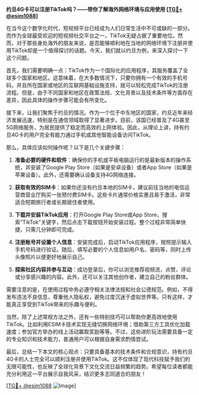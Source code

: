 **约旦4G卡可以注册TikTok吗？——带你了解海外网络环境与应用使用 [[TG💪+ @esim1088](https://t.me/s/esim1088)]**

在当今这个数字化时代，短视频平台已经成为人们日常生活中不可或缺的一部分。而作为全球最受欢迎的短视频社交平台之一，TikTok无疑占据了重要地位。然而，对于那些身处海外的朋友来说，是否能够顺利地在当地的网络环境下注册并使用TikTok却是一个值得探讨的话题。今天，我们就以约旦为例，来深入探讨一下这个问题。

首先，我们需要明确一点：TikTok作为一个国际化的应用程序，其服务覆盖了全球多个国家和地区。这意味着，在大多数情况下，只要你拥有一个有效的手机号码，并且所在国家或地区的互联网基础设施支持，就可以轻松完成TikTok的注册流程。但是，由于不同国家和地区在政策法规、文化背景以及技术条件等方面存在差异，因此具体的操作步骤可能会有所变化。

接下来，让我们聚焦于约旦的情况。作为一个位于中东地区的国家，约旦近年来经济发展迅速，特别是在通信领域取得了显著进步。目前，该国已经普及了4G甚至5G网络服务，为居民提供了稳定而高效的上网体验。因此，从理论上讲，持有约旦4G卡的用户完全有能力通过手机或其他智能设备访问TikTok。

那么，具体应该如何操作呢？以下是几个关键步骤：

1. **准备必要的硬件和软件**：确保你的手机或平板电脑运行的是最新版本的操作系统，并安装了Google Play Store（如果是安卓设备）或者App Store（如果是苹果设备）。此外，还需要确认设备支持4G网络连接。

2. **获取有效的SIM卡**：如果你还没有约旦本地的SIM卡，建议前往当地的电信运营商营业厅购买一张预付费SIM卡。这些卡片通常价格实惠且易于激活，非常适合短期旅行者或长期居住者使用。

3. **下载并安装TikTok应用**：打开Google Play Store或App Store，搜索“TikTok”关键字，然后点击下载按钮开始安装过程。整个过程非常简单快捷，只需几分钟即可完成。

4. **注册账号并设置个人信息**：安装完成后，启动TikTok应用程序，按照提示输入手机号码进行验证。随后，填写必要的个人信息如用户名、密码等，同时上传头像照片以便更好地展示自己。

5. **探索社区内容并参与互动**：成功登录后，你可以浏览推荐视频流，点赞、评论或分享感兴趣的内容。此外，还可以关注其他创作者，建立自己的粉丝群体。

需要注意的是，在使用过程中务必遵守相关法律法规和社会公德规范。例如，不得发布违法不良信息，尊重他人隐私权，避免过度沉迷于虚拟世界等。只有这样，才能真正享受到TikTok带来的乐趣与便利。

当然，除了上述常规方法之外，还有一些特别技巧可以帮助你更高效地使用TikTok。比如利用ESIM卡技术实现无缝切换网络环境；借助第三方工具优化加载速度；参加官方举办的线上活动赢取奖励等等。不过，这些进阶玩法需要具备一定的专业知识和技术能力，普通用户可以根据自身需求酌情尝试。

最后，总结一下本文的核心观点：只要具备基本的技术条件和合规意识，持有约旦4G卡的人士完全可以顺利注册并使用TikTok。这不仅体现了现代科技赋予我们的无限可能性，也反映了全球化背景下文化交流日益频繁的趋势。希望每位读者都能充分利用这一平台展示自我风采，结识更多志同道合的朋友！

[[TG💪+ @esim1088](https://t.me/s/esim1088) ![Image](https://i.postimg.cc/4NQfJmqS/Snipaste-2025-05-13-00-14-12.png)]